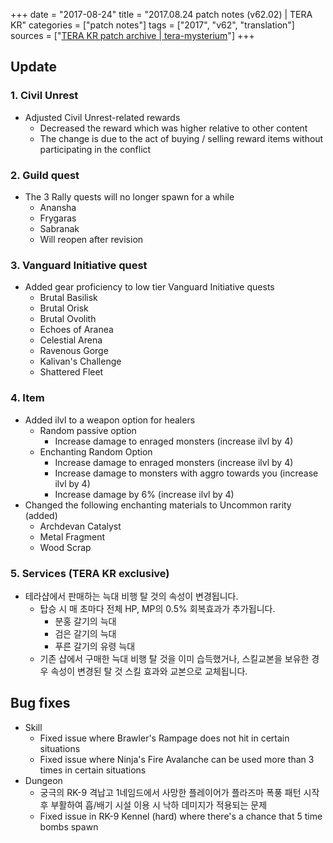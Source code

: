 +++
date = "2017-08-24"
title = "2017.08.24 patch notes (v62.02) | TERA KR"
categories = ["patch notes"]
tags = ["2017", "v62", "translation"]
sources = ["[TERA KR patch archive | tera-mysterium](/ko/patch/2017/v62-02)"]
+++

## Update

### **1.** Civil Unrest
- Adjusted Civil Unrest-related rewards
  - Decreased the reward which was higher relative to other content
  - The change is due to the act of buying / selling reward items without participating in the conflict

### **2.** Guild quest
- The 3 Rally quests will no longer spawn for a while
  - Anansha
  - Frygaras
  - Sabranak
  - Will reopen after revision

### **3.** Vanguard Initiative quest
- Added gear proficiency to low tier Vanguard Initiative quests
  - Brutal Basilisk
  - Brutal Orisk
  - Brutal Ovolith
  - Echoes of Aranea
  - Celestial Arena
  - Ravenous Gorge
  - Kalivan's Challenge
  - Shattered Fleet

### **4.** Item
- Added ilvl to a weapon option for healers
  - Random passive option
    - Increase damage to enraged monsters (increase ilvl by 4)
  - Enchanting Random Option
    - Increase damage to enraged monsters (increase ilvl by 4)
    - Increase damage to monsters with aggro towards you (increase ilvl by 4)
    - Increase damage by 6% (increase ilvl by 4)
- Changed the following enchanting materials to Uncommon rarity (added)
  - Archdevan Catalyst
  - Metal Fragment
  - Wood Scrap

### **5.** Services (TERA KR exclusive)
- 테라샵에서 판매하는 늑대 비행 탈 것의 속성이 변경됩니다.
  - 탑승 시 매 초마다 전체 HP, MP의 0.5% 회복효과가 추가됩니다.
    - 분홍 갈기의 늑대
    - 검은 갈기의 늑대
    - 푸른 갈기의 유령 늑대
  - 기존 샵에서 구매한 늑대 비행 탈 것을 이미 습득했거나, 스킬교본을 보유한 경우 속성이 변경된 탈 것 스킬 효과와 교본으로 교체됩니다.

## Bug fixes

- Skill
  - Fixed issue where Brawler's Rampage does not hit in certain situations
  - Fixed issue where Ninja's Fire Avalanche can be used more than 3 times in certain situations
- Dungeon
  - 궁극의 RK-9 격납고 1네임드에서 사망한 플레이어가 플라즈마 폭풍 패턴 시작 후 부활하여 흡/배기 시설 이용 시 낙하 데미지가 적용되는 문제
  - Fixed issue in RK-9 Kennel (hard) where there's a chance that 5 time bombs spawn
